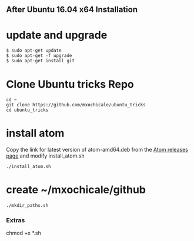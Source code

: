 After Ubuntu 16.04 x64 Installation
---

# update and upgrade


```
$ sudo apt-get update
$ sudo apt-get -f upgrade
$ sudo apt-get install git
```

# Clone Ubuntu tricks Repo 

```
cd ~
git clone https://github.com/mxochicale/ubuntu_tricks
cd ubuntu_tricks
```

# install atom

Copy the link for latest version of atom-amd64.deb from the [Atom releases page](https://github.com/atom/atom/releases) and modify install_atom.sh


```
./install_atom.sh
```


# create ~/mxochicale/github

```
./mkdir_paths.sh
```


### Extras

chmod +x *.sh
